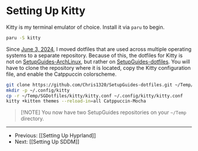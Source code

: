 # Setting Up Kitty

Kitty is my terminal emulator of choice. Install it via `paru` to begin.

```bash
paru -S kitty
```

Since [June 3, 2024](https://github.com/Chris1320/SetupGuides-ArchLinux/commit/edd1e5b5ea67c42c4da9cbb9d754c025210c652d), I moved dotfiles that are used across multiple operating systems to a separate repository. Because of this, the dotfiles for Kitty is not on [SetupGuides-ArchLinux](https://github.com/Chris1320/SetupGuides-ArchLinux), but rather on [SetupGuides-dotfiles](https://github.com/Chris1320/SetupGuides-dotfiles). You will have to clone the repository where it is located, copy the Kitty configuration file, and enable the Catppuccin colorscheme.

```bash
git clone https://github.com/Chris1320/SetupGuides-dotfiles.git ~/Temp/SGDotfiles
mkdir -p ~/.config/kitty
cp -r ~/Temp/SGDotfiles/kitty/kitty.conf ~/.config/kitty/kitty.conf
kitty +kitten themes --reload-in=all Catppuccin-Mocha
```

> [!NOTE] You now have two SetupGuides repositories on your `~/Temp` directory.

---

- Previous: [[Setting Up Hyprland]]
- Next: [[Setting Up SDDM]]

